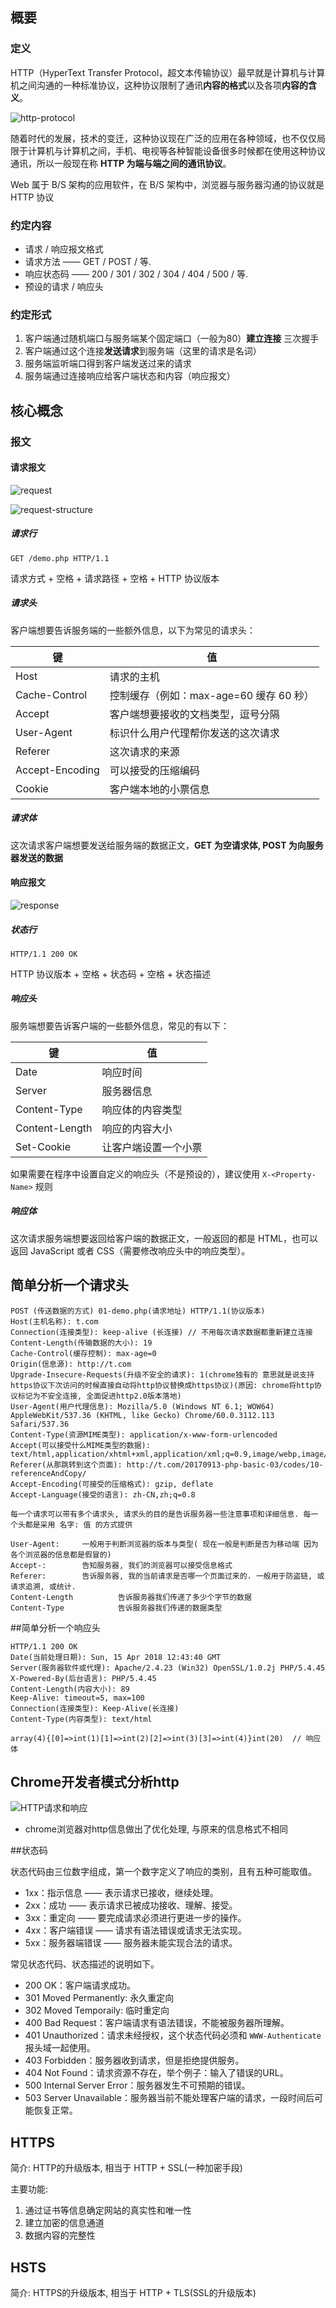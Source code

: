 ## 概要

### 定义

HTTP（HyperText Transfer Protocol，超文本传输协议）最早就是计算机与计算机之间沟通的一种标准协议，这种协议限制了通讯**内容的格式**以及各项**内容的含义**。

![http-protocol](media/http-protocol.png)

随着时代的发展，技术的变迁，这种协议现在广泛的应用在各种领域，也不仅仅局限于计算机与计算机之间，手机、电视等各种智能设备很多时候都在使用这种协议通讯，所以一般现在称 **HTTP 为端与端之间的通讯协议**。

Web 属于 B/S 架构的应用软件，在 B/S 架构中，浏览器与服务器沟通的协议就是 HTTP 协议

### 约定内容

- 请求 / 响应报文格式
- 请求方法 —— GET / POST / 等.
- 响应状态码 —— 200 / 301 / 302 / 304 / 404 / 500 / 等.
- 预设的请求 / 响应头

### 约定形式

1. 客户端通过随机端口与服务端某个固定端口（一般为80）**建立连接** 三次握手
2. 客户端通过这个连接**发送请求**到服务端（这里的请求是名词）
3. 服务端监听端口得到客户端发送过来的请求
4. 服务端通过连接响应给客户端状态和内容（响应报文）

## 核心概念

### 报文

#### 请求报文

![request](media/request.png)

![request-structure](media/request-structure.png)

##### 请求行

`GET /demo.php HTTP/1.1`

请求方式 + 空格 + 请求路径 + 空格 + HTTP 协议版本

##### 请求头

客户端想要告诉服务端的一些额外信息，以下为常见的请求头：

| 键               | 值                           |
| --------------- | --------------------------- |
| Host            | 请求的主机                       |
| Cache-Control   | 控制缓存（例如：max-age=60 缓存 60 秒） |
| Accept          | 客户端想要接收的文档类型，逗号分隔           |
| User-Agent      | 标识什么用户代理帮你发送的这次请求           |
| Referer         | 这次请求的来源                     |
| Accept-Encoding | 可以接受的压缩编码                   |
| Cookie          | 客户端本地的小票信息                  |

##### 请求体

这次请求客户端想要发送给服务端的数据正文，**GET 为空请求体, POST 为向服务器发送的数据**

#### 响应报文

![response](media/response.png)

##### 状态行

`HTTP/1.1 200 OK`

HTTP 协议版本 + 空格 + 状态码 + 空格 + 状态描述

##### 响应头

服务端想要告诉客户端的一些额外信息，常见的有以下：

| 键              | 值          |
| -------------- | ---------- |
| Date           | 响应时间       |
| Server         | 服务器信息      |
| Content-Type   | 响应体的内容类型   |
| Content-Length | 响应的内容大小    |
| Set-Cookie     | 让客户端设置一个小票 |

如果需要在程序中设置自定义的响应头（不是预设的），建议使用 `X-<Property-Name>` 规则

##### 响应体

这次请求服务端想要返回给客户端的数据正文，一般返回的都是 HTML，也可以返回 JavaScript 或者 CSS（需要修改响应头中的响应类型）。

## 简单分析一个请求头

```
POST (传送数据的方式) 01-demo.php(请求地址) HTTP/1.1(协议版本)
Host(主机名称): t.com
Connection(连接类型): keep-alive (长连接) // 不用每次请求数据都重新建立连接
Content-Length(传输数据的大小): 19
Cache-Control(缓存控制): max-age=0
Origin(信息源): http://t.com
Upgrade-Insecure-Requests(升级不安全的请求): 1(chrome独有的 意思就是说支持https协议下次访问的时候直接自动将http协议替换成https协议)(原因: chrome将http协议标记为不安全连接, 全面促进http2.0版本落地)
User-Agent(用户代理信息): Mozilla/5.0 (Windows NT 6.1; WOW64) AppleWebKit/537.36 (KHTML, like Gecko) Chrome/60.0.3112.113 Safari/537.36
Content-Type(资源MIME类型): application/x-www-form-urlencoded
Accept(可以接受什么MIME类型的数据): text/html,application/xhtml+xml,application/xml;q=0.9,image/webp,image/apng,*/*;q=0.8
Referer(从那跳转到这个页面): http://t.com/20170913-php-basic-03/codes/10-referenceAndCopy/
Accept-Encoding(可接受的压缩格式): gzip, deflate
Accept-Language(接受的语言): zh-CN,zh;q=0.8

每一个请求可以带有多个请求头, 请求头的目的是告诉服务器一些注意事项和详细信息. 每一个头都是采用 名字: 值 的方式提供

User-Agent:     一般用于判断浏览器的版本与类型( 现在一般是判断是否为移动端 因为各个浏览器的信息都是假冒的)
Accept-:        告知服务器, 我们的浏览器可以接受信息格式
Referer:        告诉服务器, 我的当前请求是否哪一个页面过来的. 一般用于防盗链, 或请求追溯, 或统计.
Content-Length          告诉服务器我们传递了多少个字节的数据
Content-Type            告诉服务器我们传递的数据类型
```

##简单分析一个响应头

```
HTTP/1.1 200 OK
Date(当前处理日期): Sun, 15 Apr 2018 12:43:40 GMT
Server(服务器软件或代理): Apache/2.4.23 (Win32) OpenSSL/1.0.2j PHP/5.4.45
X-Powered-By(后台语言): PHP/5.4.45
Content-Length(内容大小): 89
Keep-Alive: timeout=5, max=100
Connection(连接类型): Keep-Alive(长连接)
Content-Type(内容类型): text/html

array(4){[0]=>int(1)[1]=>int(2)[2]=>int(3)[3]=>int(4)}int(20)  // 响应体
```

## Chrome开发者模式分析http

![HTTP请求和响应](media/chrome.png)

+ chrome浏览器对http信息做出了优化处理, 与原来的信息格式不相同

##状态码

状态代码由三位数字组成，第一个数字定义了响应的类别，且有五种可能取值。

- 1xx：指示信息 —— 表示请求已接收，继续处理。
- 2xx：成功 —— 表示请求已被成功接收、理解、接受。
- 3xx：重定向 —— 要完成请求必须进行更进一步的操作。
- 4xx：客户端错误 —— 请求有语法错误或请求无法实现。
- 5xx：服务器端错误 —— 服务器未能实现合法的请求。

常见状态代码、状态描述的说明如下。

- 200 OK：客户端请求成功。
- 301 Moved Permanently: 永久重定向
- 302 Moved Temporaily: 临时重定向
- 400 Bad Request：客户端请求有语法错误，不能被服务器所理解。
- 401 Unauthorized：请求未经授权，这个状态代码必须和 `WWW-Authenticate` 报头域一起使用。
- 403 Forbidden：服务器收到请求，但是拒绝提供服务。
- 404 Not Found：请求资源不存在，举个例子：输入了错误的URL。
- 500 Internal Server Error：服务器发生不可预期的错误。
- 503 Server Unavailable：服务器当前不能处理客户端的请求，一段时间后可能恢复正常。

## HTTPS

简介: HTTP的升级版本, 相当于 HTTP + SSL(一种加密手段)

主要功能: 

1. 通过证书等信息确定网站的真实性和唯一性
2. 建立加密的信息通道
3. 数据内容的完整性

## HSTS

简介: HTTPS的升级版本, 相当于 HTTP + TLS(SSL的升级版本)